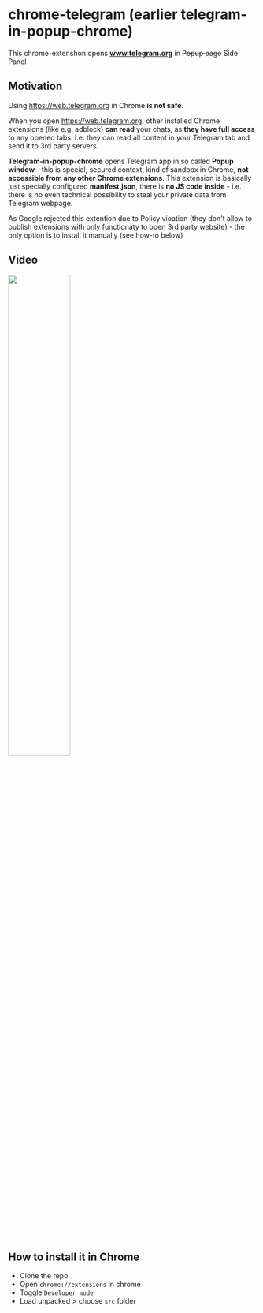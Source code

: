 # chrome-telegram (earlier telegram-in-popup-chrome)

This chrome-extenshon opens **www.telegram.org** in ~~Popup page~~ Side Panel

## Motivation
Using https://web.telegram.org in Chrome **is not safe**.

When you open https://web.telegram.org, other installed Chrome extensions (like e.g. adblock) **can read** your chats, as **they have full access** to any opened tabs. I.e. they can read all content in your Telegram tab and send it to 3rd party servers.

**Telegram-in-popup-chrome** opens Telegram app in so called **Popup window** - this is special, secured context, kind of sandbox in Chrome, **not  accessible from any other Chrome extensions**. This extension is basically just specially configured **manifest.json**, there is **no JS code inside** - i.e. there is no even technical possibility to steal your private data from Telegram webpage.

As Google rejected this extention due to Policy vioation (they don't allow to publish extensions with only functionaty to open 3rd party website) - the only option is to install it manually (see how-to below) 

## Video
[<img src="https://i.ytimg.com/vi/Q-CHQ58shWY/maxresdefault.jpg" width="50%">](https://youtu.be/Q-CHQ58shWY)

## How to install it in Chrome
- Clone the  repo
- Open ```chrome://extensions``` in chrome
- Toggle ```Developer mode```
- Load unpacked > choose ```src``` folder



